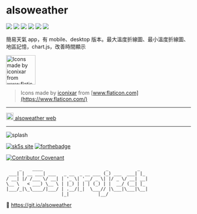 # alsoweather

![](https://img.shields.io/github/v/release/sk5s/alsoweather?style=for-the-badge)
![](https://img.shields.io/github/last-commit/sk5s/alsoweather?style=for-the-badge)
![](https://img.shields.io/github/license/sk5s/alsoweather?style=for-the-badge)
![](https://img.shields.io/github/languages/top/sk5s/alsoweather?style=for-the-badge)
![](https://img.shields.io/endpoint?url=https://raw.githubusercontent.com/sk5s/uptime/master/api/alsoweather-website/uptime.json&style=for-the-badge)
![](https://img.shields.io/endpoint?url=https://raw.githubusercontent.com/sk5s/uptime/master/api/alsoweather-website/response-time.json&style=for-the-badge)

簡易天氣 app，有 mobile、desktop 版本。最大溫度折線圖、最小溫度折線圖、地區記憶，chart.js，改善時間顯示

<img src="https://rzxbsbriajkqxdsmxvev.supabase.in/storage/v1/object/public/image/icon.png" alt="Icons made by iconixar from www.flaticon.com" style="width:80px">

> Icons made by [iconixar](https://www.flaticon.com/authors/iconixar) from [www.flaticon.com](https://www.flaticon.com/)

---

<a href="https://www.sk5s.cyou/alsoweather/" target="_blank"><img width="20px" src="https://upload.cc/i1/2021/11/12/p8YxXc.png" alt=""> alsoweather web</a>

---

![splash](https://rzxbsbriajkqxdsmxvev.supabase.in/storage/v1/object/public/image/splash-compress.jpg)

[![sk5s site](https://upload.cc/i1/2021/10/29/dVn6TN.png)](https://www.sk5s.cyou/)
[![forthebadge](https://forthebadge.com/images/badges/open-source.svg)](https://www.sk5s.cyou/)

[![Contributor Covenant](https://img.shields.io/badge/Contributor%20Covenant-2.1-4baaaa.svg?style=for-the-badge)](CODE_OF_CONDUCT.md)

```
     _    ____                        _           _
 ___| | __ ___| ___   _ __  _ __ ___ (_) ___  ___| |_
/ __| |/ /___ \/ __| | '_ \| '__/ _ \| |/ _ \/ __| __|
\__ \   < ___) \__ \ | |_) | | | (_) | |  __/ (__| |_
|___/_|\_\____/|___/ | .__/|_|  \___// |\___|\___|\__|
                     |_|           |__/
```

🔗 https://git.io/alsoweather
